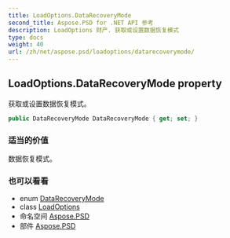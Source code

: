 ```yaml
---
title: LoadOptions.DataRecoveryMode
second_title: Aspose.PSD for .NET API 参考
description: LoadOptions 财产. 获取或设置数据恢复模式
type: docs
weight: 40
url: /zh/net/aspose.psd/loadoptions/datarecoverymode/
---
```

## LoadOptions.DataRecoveryMode property

获取或设置数据恢复模式。

```csharp
public DataRecoveryMode DataRecoveryMode { get; set; }
```

### 适当的价值

数据恢复模式。

### 也可以看看

* enum [DataRecoveryMode](../../datarecoverymode/)
* class [LoadOptions](../)
* 命名空间 [Aspose.PSD](../../loadoptions/)
* 部件 [Aspose.PSD](../../../)


